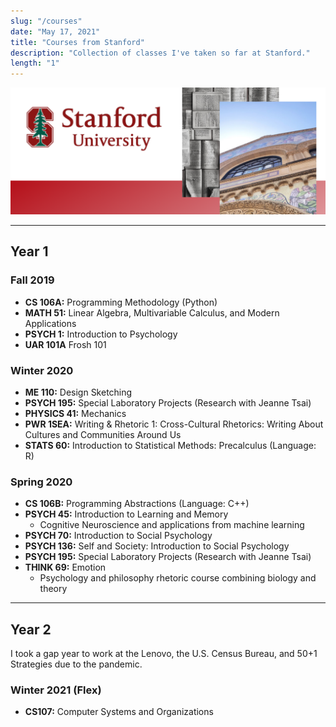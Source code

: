 ```yaml
---
slug: "/courses"
date: "May 17, 2021"
title: "Courses from Stanford"
description: "Collection of classes I've taken so far at Stanford."
length: "1"
---
```


![Design showcasing Stanford University logo, photo of Memorial Church overlayed on a black and white image of book pages.](../images/other/courses.png)

---

## Year 1
### Fall 2019
* **CS 106A:** Programming Methodology (Python)
* **MATH 51:** Linear Algebra, Multivariable Calculus, and Modern Applications
* **PSYCH 1:** Introduction to Psychology
* **UAR 101A** Frosh 101

### Winter 2020
* **ME 110:** Design Sketching
* **PSYCH 195:** Special Laboratory Projects (Research with Jeanne Tsai)
* **PHYSICS 41:** Mechanics
* **PWR 1SEA:** Writing & Rhetoric 1: Cross-Cultural Rhetorics: Writing About Cultures and Communities Around Us
* **STATS 60:** Introduction to Statistical Methods: Precalculus (Language: R)

### Spring 2020
* **CS 106B:** Programming Abstractions (Language: C++)
* **PSYCH 45:** Introduction to Learning and Memory
  * Cognitive Neuroscience and applications from machine learning
* **PSYCH 70:** Introduction to Social Psychology
* **PSYCH 136:** Self and Society: Introduction to Social Psychology
* **PSYCH 195:** Special Laboratory Projects (Research with Jeanne Tsai)
* **THINK 69:** Emotion
  * Psychology and philosophy rhetoric course combining biology and theory

---

## Year 2

I took a gap year to work at the Lenovo, the U.S. Census Bureau, and 50+1 Strategies due to the pandemic. 

### Winter 2021 (Flex)
* **CS107:** Computer Systems and Organizations
